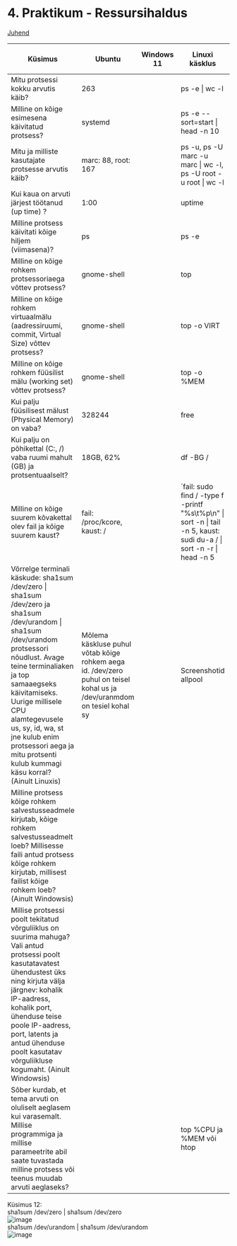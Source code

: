 # 4. Praktikum - Ressursihaldus

[Juhend](https://courses.cs.ut.ee/2022/os/fall/Main/Praktikum4) 

| Küsimus                                                                                                                                                                                                                                                                                                                                                   | Ubuntu                      | Windows 11 | Linuxi käsklus                                                                                                       | Windowsis kasutatud tööriist |
|-----------------------------------------------------------------------------------------------------------------------------------------------------------------------------------------------------------------------------------------------------------------------------------------------------------------------------------------------------------|-----------------------------|------------|----------------------------------------------------------------------------------------------------------------------|------------------------------|
| Mitu protsessi kokku arvutis käib?                                                                                                                                                                                                                                                                                                                        | 263                         |            | ps -e \| wc -l                                                                                                       |                              |
| Milline on kõige esimesena käivitatud protsess?                                                                                                                                                                                                                                                                                                           | systemd                     |            | ps -e --sort=start \| head -n 10                                                                                     |                              |
| Mitu ja milliste kasutajate protsesse arvutis käib?                                                                                                                                                                                                                                                                                                       | marc: 88, root: 167         |            | ps -u, ps -U marc -u marc \| wc -l, ps -U root -u root \| wc -l                                                      |                              |
| Kui kaua on arvuti järjest töötanud (up time) ?                                                                                                                                                                                                                                                                                                           | 1:00                        |            | uptime                                                                                                               |                              |
| Milline protsess käivitati kõige hiljem (viimasena)?                                                                                                                                                                                                                                                                                                      | ps                          |            | ps -e                                                                                                                |                              |
| Milline on kõige rohkem protsessoriaega võttev protsess?                                                                                                                                                                                                                                                                                                  | gnome-shell                 |            | top                                                                                                                  |                              |
| Milline on kõige rohkem virtuaalmälu (aadressiruumi, commit, Virtual Size) võttev protsess?                                                                                                                                                                                                                                                               | gnome-shell                 |            | top -o VIRT                                                                                                          |                              |
| Milline on kõige rohkem füüsilist mälu (working set) võttev protsess?                                                                                                                                                                                                                                                                                     | gnome-shell                 |            | top -o %MEM                                                                                                          |                              |
| Kui palju füüsilisest mälust (Physical Memory) on vaba?                                                                                                                                                                                                                                                                                                   | 328244                      |            | free                                                                                                                 |                              |
| Kui palju on põhikettal (C:, /) vaba ruumi mahult (GB) ja protsentuaalselt?                                                                                                                                                                                                                                                                               | 18GB, 62%                   |            | df -BG /                                                                                                             |                              |
| Milline on kõige suurem kõvakettal olev fail ja kõige suurem kaust?                                                                                                                                                                                                                                                                                       | fail: /proc/kcore, kaust: / |            | ´fail: sudo find / -type f -printf "%s\t%p\n" \| sort -n \| tail -n 5, kaust: sudi du-a / \| sort -n -r \| head -n 5 |                              |
| Võrrelge terminali käskude: sha1sum /dev/zero \| sha1sum /dev/zero ja sha1sum /dev/urandom \| sha1sum /dev/urandom protsessori nõudlust. Avage teine terminaliaken ja top samaaegseks käivitamiseks. Uurige millisele CPU alamtegevusele us, sy, id, wa, st jne kulub enim protsessori aega ja mitu protsenti kulub kummagi käsu korral? (Ainult Linuxis) | Mõlema käskluse puhul võtab kõige rohkem aega id. /dev/zero puhul on teisel kohal us ja /dev/uranmdom on tesiel kohal sy |            | Screenshotid allpool |          |
| Milline protsess kõige rohkem salvestusseadmele kirjutab, kõige rohkem salvestusseadmelt loeb? Millisesse faili antud protsess kõige rohkem kirjutab, millisest failist kõige rohkem loeb? (Ainult Windowsis)                                                                                                                                             |                             |            |                                                                                                                      |                              |
| Millise protsessi poolt tekitatud võrguliiklus on suurima mahuga? Vali antud protsessi poolt kasutatavatest ühendustest üks ning kirjuta välja järgnev: kohalik IP-aadress, kohalik port, ühenduse teise poole IP-aadress, port, latents ja antud ühenduse poolt kasutatav võrguliikluse kogumaht. (Ainult Windowsis)                                     |                             |            |                                                                                                                      |                              |
| Sõber kurdab, et tema arvuti on oluliselt aeglasem kui varasemalt. Millise programmiga ja millise parameetrite abil saate tuvastada milline protsess või teenus muudab arvuti aeglaseks?                                                                                                                                                                  |                             |            | top %CPU ja %MEM või htop                                                                                                                 |                              |

Küsimus 12:  
sha1sum /dev/zero | sha1sum /dev/zero  
![image](https://user-images.githubusercontent.com/59764874/194244321-dea97cd2-00bd-4c2b-b592-1cdf3134432a.png)  
sha1sum /dev/urandom | sha1sum /dev/urandom  
![image](https://user-images.githubusercontent.com/59764874/194244531-2981d5c6-1b51-4389-add8-edcd7eeded0b.png)

